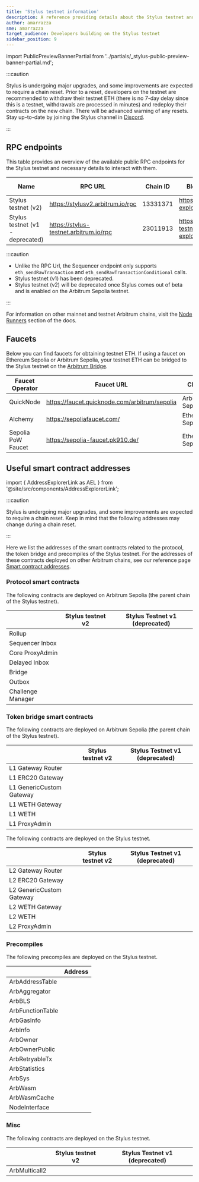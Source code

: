 ```yaml
---
title: 'Stylus testnet information'
description: A reference providing details about the Stylus testnet and faucets for obtaining testnet ETH
author: amarrazza
sme: amarrazza
target_audience: Developers building on the Stylus testnet
sidebar_position: 9
---
```


import PublicPreviewBannerPartial from '../partials/_stylus-public-preview-banner-partial.md';

<PublicPreviewBannerPartial />

:::caution

Stylus is undergoing major upgrades, and some improvements are expected to require a chain reset. Prior to a reset, developers on the testnet are recommended to withdraw their testnet ETH (there is no 7-day delay since this is a testnet, withdrawals are processed in minutes) and redeploy their contracts on the new chain. There will be advanced warning of any resets. Stay up-to-date by joining the Stylus channel in [Discord](https://discord.com/invite/arbitrum).

:::

## RPC endpoints

This table provides an overview of the available public RPC endpoints for the Stylus testnet and necessary details to interact with them.

| Name                             | RPC URL                                | Chain ID | Block explorer                               | Underlying chain | Sequencer feed URL                    | Sequencer endpoint<sup>⚠️</sup>                  |
| -------------------------------- | -------------------------------------- | -------- | -------------------------------------------- | ---------------- | ------------------------------------- | ------------------------------------------------ |
| Stylus testnet (v2)              | https://stylusv2.arbitrum.io/rpc       | 13331371 | https://stylusv2-explorer.arbitrum.io/       | Arbitrum Sepolia | wss://stylusv2.arbitrum.io/feed       | https://stylusv2-sequencer.arbitrum.io/rpc       |
| Stylus testnet (v1 - deprecated) | https://stylus-testnet.arbitrum.io/rpc | 23011913 | https://stylus-testnet-explorer.arbitrum.io/ | Arbitrum Sepolia | wss://stylus-testnet.arbitrum.io/feed | https://stylus-testnet-sequencer.arbitrum.io/rpc |

:::caution

- Unlike the RPC Url, the Sequencer endpoint only supports `eth_sendRawTransaction` and `eth_sendRawTransactionConditional` calls.
- Stylus testnet (v1) has been deprecated. 
- Stylus testnet (v2) will be deprecated once Stylus comes out of beta and is enabled on the Arbitrum Sepolia testnet.

:::

For information on other mainnet and testnet Arbitrum chains, visit the [Node Runners](/build-decentralized-apps/reference/01-node-providers.md#rpc-endpoints) section of the docs.

## Faucets

Below you can find faucets for obtaining testnet ETH. If using a faucet on Ethereum Sepolia or Arbitrum Sepolia, your testnet ETH can be bridged to the Stylus testnet on the [Arbitrum Bridge](https://bridge.arbitrum.io/).

| Faucet Operator    | Faucet URL                                            | Chain            |
| ------------------ | ----------------------------------------------------- | ---------------- |
| QuickNode          | https://faucet.quicknode.com/arbitrum/sepolia         | Arbitrum Sepolia |
| Alchemy            | https://sepoliafaucet.com/                            | Ethereum Sepolia |
| Sepolia PoW Faucet | https://sepolia-faucet.pk910.de/                      | Ethereum Sepolia |

## Useful smart contract addresses

import { AddressExplorerLink as AEL } from '@site/src/components/AddressExplorerLink';

:::caution

Stylus is undergoing major upgrades, and some improvements are expected to require a chain reset. Keep in mind that the following addresses may change during a chain reset.

:::

Here we list the addresses of the smart contracts related to the protocol, the token bridge and precompiles of the Stylus testnet. For the addresses of these contracts deployed on other Arbitrum chains, see our reference page [Smart contract addresses](/build-decentralized-apps/reference/02-useful-addresses.md).

### Protocol smart contracts

The following contracts are deployed on Arbitrum Sepolia (the parent chain of the Stylus testnet).

|                   | Stylus testnet v2                                                             | Stylus Testnet v1 (deprecated)                                                |
| ----------------- | ----------------------------------------------------------------------------- | ----------------------------------------------------------------------------- |
| Rollup            | <AEL address="0x01a8a2b32aa5328466Be47A1808a03aC6c35d94f" chainID={421614} /> | <AEL address="0x94db9E36d9336cD6F9FfcAd399dDa6Cc05299898" chainID={421614} /> |
| Sequencer Inbox   | <AEL address="0x1Ea8B3853355604673e1301A501766EbB2987a09" chainID={421614} /> | <AEL address="0x00A0F15b79d1D3e5991929FaAbCF2AA65623530c" chainID={421614} /> |
| Core ProxyAdmin   | <AEL address="0xBD76fd3fB5F3CD7165fB6e0DB895FFE1d81463e3" chainID={421614} /> | <AEL address="0x86D3d0752557F74b0a287F174a5dE35707435e40" chainID={421614} /> |
| Delayed Inbox     | <AEL address="0xcdCF1F59f5d4A65a3c67E1341f8b85Cba50E0a7C" chainID={421614} /> | <AEL address="0xe1e3b1CBaCC870cb6e5F4Bdf246feB6eB5cD351B" chainID={421614} /> |
| Bridge            | <AEL address="0x024a10506f8a27E4CfEDeB18fd30AA1529A2960E" chainID={421614} /> | <AEL address="0x35aa95ac4747D928E2Cd42FE4461F6D9d1826346" chainID={421614} /> |
| Outbox            | <AEL address="0xf731Fc4F7B70A0a6F9915f452d88Dc405a59D8b1" chainID={421614} /> | <AEL address="0x98fcA8bFF38a987B988E54273Fa228A52b62E43b" chainID={421614} /> |
| Challenge Manager | <AEL address="0xC3ED756Ee6AF0C7D1C3D58Df720ba18bB8a4ae76" chainID={421614} /> | <AEL address="0xf398577501999f14E8a85B1A09816D4Cb0aE0DCf" chainID={421614} /> |

### Token bridge smart contracts

The following contracts are deployed on Arbitrum Sepolia (the parent chain of the Stylus testnet).

|                          | Stylus testnet v2                                                             | Stylus Testnet v1 (deprecated)                                                |
| ------------------------ | ----------------------------------------------------------------------------- | ----------------------------------------------------------------------------- |
| L1 Gateway Router        | <AEL address="0xAC4F454320A253267C6Ae95e4784b9A4f9F78359" chainID={421614} /> | <AEL address="0xa72a2F3559Bb337309BCE13f18fae748C6A7D0fa" chainID={421614} /> |
| L1 ERC20 Gateway         | <AEL address="0xD2C4693Dd8d44703af5CF9484fa8faAD6e33E392" chainID={421614} /> | <AEL address="0x709C3Ad4447adA3c9d1eFDA4C4c5b72D4b22005F" chainID={421614} /> |
| L1 GenericCustom Gateway | <AEL address="0x093353B9f723047abf37Ebe01cE48d7dDA8320F4" chainID={421614} /> | <AEL address="0x99ED0b0934ff766adceA8A1C38566b2C62Dd319D" chainID={421614} /> |
| L1 WETH Gateway          | <AEL address="0x4FEbc93233aAc1523f36Abe297de9323f6C8ce79" chainID={421614} /> | <AEL address="0x298f1539B240f7c2A1EA286AE83E6Fac0C33639b" chainID={421614} /> |
| L1 WETH                  | <AEL address="0x980B62Da83eFf3D4576C647993b0c1D7faf17c73" chainID={421614} /> | <AEL address="0xe39Ab88f8A4777030A534146A9Ca3B52bd5D43A3" chainID={421614} /> |
| L1 ProxyAdmin            | <AEL address="0xBD76fd3fB5F3CD7165fB6e0DB895FFE1d81463e3" chainID={421614} /> | <AEL address="0xA428EfC5353E064f4c576c319836e13ae1157C41" chainID={421614} /> |

The following contracts are deployed on the Stylus testnet.

|                          | Stylus testnet v2                                                               | Stylus Testnet v1 (deprecated)                                                  |
| ------------------------ | ------------------------------------------------------------------------------- | ------------------------------------------------------------------------------- |
| L2 Gateway Router        | <AEL address="0xD60FD4c5D335b00287202C93C5B4EE0478D92686" chainID={13331371} /> | <AEL address="0xCDdbADaF4FfA77446aB664834AAdb91121DbdA6f" chainID={23011913} /> |
| L2 ERC20 Gateway         | <AEL address="0xCf3a4aF3c48Ba19c5FccFB44FA3E3A0F2A6e60dA" chainID={13331371} /> | <AEL address="0x82D5409C0CC3e1E6eaEdb5D1893Ca85b496Aa646" chainID={23011913} /> |
| L2 GenericCustom Gateway | <AEL address="0xE102D94df0179082B39Ddcad58c9430dedc89aE3" chainID={13331371} /> | <AEL address="0x8a787c6bEd27F90a7302832523f3c63Ef276f193" chainID={23011913} /> |
| L2 WETH Gateway          | <AEL address="0xec018E81eE818b04CFb1E013D91F1b779a2AC440" chainID={13331371} /> | <AEL address="0x024e80adBD08aF5240C7860AF2D44C3596EdB3Da" chainID={23011913} /> |
| L2 WETH                  | <AEL address="0xa3bD1fdeEb903142d16B3bd22f2aC9A82C714D62" chainID={13331371} /> | <AEL address="0xFFaB5a6E03d5099922BAD0B6E561E9129E0FEB4c" chainID={23011913} /> |
| L2 ProxyAdmin            | <AEL address="0x9DC4Da9a940AFEbBC8329aA6534aD767b60d968c" chainID={13331371} /> | <AEL address="0xF113d2bF6c3974810802BE3989e3C1C1BAd0DE69" chainID={23011913} /> |

### Precompiles

The following precompiles are deployed on the Stylus testnet.

|                  | Address                                                                         |
| ---------------- | ------------------------------------------------------------------------------- |
| ArbAddressTable  | <AEL address="0x0000000000000000000000000000000000000066" chainID={13331371} /> |
| ArbAggregator    | <AEL address="0x000000000000000000000000000000000000006D" chainID={13331371} /> |
| ArbBLS           | <AEL address="0x0000000000000000000000000000000000000067" chainID={13331371} /> |
| ArbFunctionTable | <AEL address="0x0000000000000000000000000000000000000068" chainID={13331371} /> |
| ArbGasInfo       | <AEL address="0x000000000000000000000000000000000000006C" chainID={13331371} /> |
| ArbInfo          | <AEL address="0x0000000000000000000000000000000000000065" chainID={13331371} /> |
| ArbOwner         | <AEL address="0x0000000000000000000000000000000000000070" chainID={13331371} /> |
| ArbOwnerPublic   | <AEL address="0x000000000000000000000000000000000000006b" chainID={13331371} /> |
| ArbRetryableTx   | <AEL address="0x000000000000000000000000000000000000006E" chainID={13331371} /> |
| ArbStatistics    | <AEL address="0x000000000000000000000000000000000000006F" chainID={13331371} /> |
| ArbSys           | <AEL address="0x0000000000000000000000000000000000000064" chainID={13331371} /> |
| ArbWasm          | <AEL address="0x0000000000000000000000000000000000000071" chainID={13331371} /> |
| ArbWasmCache     | <AEL address="0x0000000000000000000000000000000000000072" chainID={13331371} /> |
| NodeInterface    | <AEL address="0x00000000000000000000000000000000000000C8" chainID={13331371} /> |

### Misc

The following contracts are deployed on the Stylus testnet.

|               | Stylus testnet v2                                                               | Stylus Testnet v1 (deprecated)                                                  |
| ------------- | ------------------------------------------------------------------------------- | ------------------------------------------------------------------------------- |
| ArbMulticall2 | <AEL address="0x39E068582873B2011F5a1e8E0F7D9D993c8111BC" chainID={13331371} /> | <AEL address="0x42aaE78422EF3e8E6d0D88e58E25CA7C7Ecb9D5a" chainID={23011913} /> |
